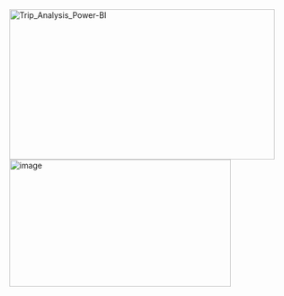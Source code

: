 <img width="472" height="268" alt="Trip_Analysis_Power-BI" src="https://github.com/user-attachments/assets/d18420d0-d5c0-4a2a-8ae2-9c8a506bd349" />
<img width="394" height="227" alt="image" src="https://github.com/user-attachments/assets/757d3da3-660d-49bb-8707-67700848cb15" />
